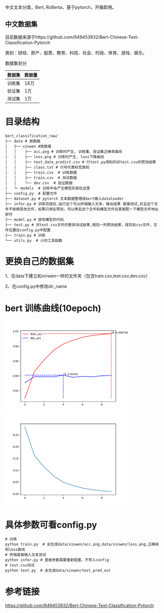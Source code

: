 中文文本分类，Bert, RoBerta，基于pytorch，开箱即用。

## 中文数据集
目前数据来源于https://github.com/649453932/Bert-Chinese-Text-Classification-Pytorch


类别：财经、房产、股票、教育、科技、社会、时政、体育、游戏、娱乐。

 数据集划分  

| 数据集 | 数据量 |
| ---- | ---- |
|训练集|18万|
|验证集|1万|
|测试集|1万|

# 目录结构
```
bert_classification_raw/
├── data # 放数据
│   ├── xinwen #放数据
│   │    ├── acc.png # 训练时产生, 训练集、验证集正确率曲线
│   │    ├── loss.png # 训练时产生, loss下降曲线
│   │    ├── test_data_predict.csv # 行test.py得到的对test.csv的预测结果
│   │    ├── class.txt # 行号代表标签类别
│   │    ├── train.csv  # 训练数据
│   │    ├── train.csv  # 测试数据
│   │    └── dev.csv  # 验证数据
│   └─ models  # 训练中会产生模型存放在这里
├── config.py  # 配置文件
├── dataset.py # pytorch 文本数据整理成bert输入dataloader 
├── infer.py # 训练完成后,运行这个可以终端输入文本，输出结果 直接测试,并且这个文件不依赖其他文件，如果只用在预测，可以拷走这个文件和模型文件在里面配一下模型文件地址即可
├── model.py # 放写模型的代码
├── test.py # 对test.csv文件的整体测试结果,增加一列预测结果，保存到csv文件，文件位置在config.py中配置
├── train.py # 训练
└── utils.py  # 小的工具函数
```

# 更换自己的数据集
 1、在data下建立和xinwen一样的文件夹（包含train.csv,test.csv,dev.csv）

 2、在config.py中修改dir_name

# bert 训练曲线(10epoch)

<img src="data/xinwen/bert_acc.png" width="400" alt="抖音小程序"/>
<img src="data/xinwen/bert_loss.png" width="400" alt="抖音小程序"/>

# 具体参数可看config.py
```
# 训练
python train.py  # 会生成data/xinwen/acc.png,data/xinwen/loss.png,正确率和loss曲线
# 终端直接输入文本测试
python infer.py # 里面参数需要重新配置，不导入config
# test.csv测试
python test.py  # 会生成data/xinwen/test_pred_out
```

# 参考链接
https://github.com/649453932/Bert-Chinese-Text-Classification-Pytorch
